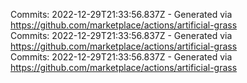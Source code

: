 Commits: 2022-12-29T21:33:56.837Z - Generated via https://github.com/marketplace/actions/artificial-grass
<br>
Commits: 2022-12-29T21:33:56.837Z - Generated via https://github.com/marketplace/actions/artificial-grass
<br>
Commits: 2022-12-29T21:33:56.837Z - Generated via https://github.com/marketplace/actions/artificial-grass
<br>
